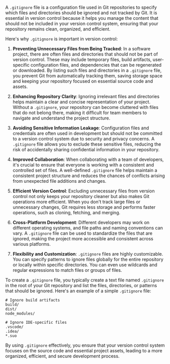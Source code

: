 A `.gitignore` file is a configuration file used in Git repositories to specify which files and directories should be ignored and not tracked by Git. It is essential in version control because it helps you manage the content that should not be included in your version control system, ensuring that your repository remains clean, organized, and efficient.

Here's why `.gitignore` is important in version control:

1. **Preventing Unnecessary Files from Being Tracked**: In a software project, there are often files and directories that should not be part of version control. These may include temporary files, build artifacts, user-specific configuration files, and dependencies that can be regenerated or downloaded. By listing such files and directories in a `.gitignore` file, you prevent Git from automatically tracking them, saving storage space and keeping your repository focused on essential source code and assets.

2. **Enhancing Repository Clarity**: Ignoring irrelevant files and directories helps maintain a clear and concise representation of your project. Without a `.gitignore`, your repository can become cluttered with files that do not belong there, making it difficult for team members to navigate and understand the project structure.

3. **Avoiding Sensitive Information Leakage**: Configuration files and credentials are often used in development but should not be committed to a version control system due to security and privacy concerns. A `.gitignore` file allows you to exclude these sensitive files, reducing the risk of accidentally sharing confidential information in your repository.

4. **Improved Collaboration**: When collaborating with a team of developers, it's crucial to ensure that everyone is working with a consistent and controlled set of files. A well-defined `.gitignore` file helps maintain a consistent project structure and reduces the chances of conflicts arising from unexpected file additions and changes.

5. **Efficient Version Control**: Excluding unnecessary files from version control not only keeps your repository cleaner but also makes Git operations more efficient. When you don't track large files or unnecessary changes, Git requires less storage and performs faster operations, such as cloning, fetching, and merging.

6. **Cross-Platform Development**: Different developers may work on different operating systems, and file paths and naming conventions can vary. A `.gitignore` file can be used to standardize the files that are ignored, making the project more accessible and consistent across various platforms.

7. **Flexibility and Customization**: `.gitignore` files are highly customizable. You can specify patterns to ignore files globally for the entire repository or locally within specific directories. You can even use wildcards and regular expressions to match files or groups of files.

To create a `.gitignore` file, you typically create a text file named `.gitignore` in the root of your Git repository and list the files, directories, or patterns that should be ignored. Here's an example of a simple `.gitignore` file:

```plaintext
# Ignore build artifacts
build/
dist/
node_modules/

# Ignore IDE-specific files
.vscode/
.idea/
*.suo
```

By using `.gitignore` effectively, you ensure that your version control system focuses on the source code and essential project assets, leading to a more organized, efficient, and secure development process.